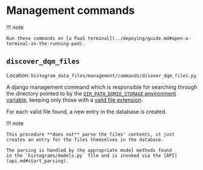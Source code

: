 # Management commands

!!! note

	Run these commands on [a PaaS terminal](../depoying/guide.md#open-a-terminal-in-the-running-pod).

## `discover_dqm_files`

Location: `histogram_data_files/management/commands/disover_dqm_files.py`

A django management command which is responsible for searching through
the directory pointed to by the
[`DIR_PATH_DQMIO_STORAGE` environment variable](../../config.md#dir_path_eos_cmsml4dc),
keeping only those with a [valid file extension](models.md#histogramdatafile).

For each valid file found, a new entry in the database is created. 

!!! note

	This procedure **does not** parse the files' contents, it just
	creates an entry for the files themselves in the database. 
	
	The parsing is handled by the appropriate model methods found
	in the `histograms/models.py` file and is invoked via the [API](api.md#start_parsing).
